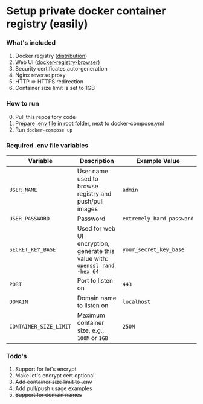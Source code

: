 # Setup private docker container registry (easily)

### What's included

1. Docker registry ([distribution](https://github.com/distribution/distribution/))
2. Web UI ([docker-registry-browser](https://github.com/klausmeyer/docker-registry-browser))
3. Security certificates auto-generation
4. Nginx reverse proxy
5. HTTP => HTTPS redirection
6. Container size limit is set to 1GB

### How to run

0. Pull this repository code
1. [Prepare .env file](#env-file) in root folder, next to docker-compose.yml
2. Run `docker-compose up`

### Required .env file variables

| Variable               | Description                                                                  | Example Value             |
| ---------------------- | ---------------------------------------------------------------------------- | ------------------------- |
| `USER_NAME`            | User name used to browse registry and push/pull images                       | `admin`                   |
| `USER_PASSWORD`        | Password                                                                     | `extremely_hard_password` |
| `SECRET_KEY_BASE`      | Used for web UI encryption, generate this value with: `openssl rand -hex 64` | `your_secret_key_base`    |
| `PORT`                 | Port to listen on                                                            | `443`                     |
| `DOMAIN`               | Domain name to listen on                                                     | `localhost`               |
| `CONTAINER_SIZE_LIMIT` | Maximum container size, e.g., `100M` or `1GB`                                | `250M`                    |

### Todo's

1. Support for let's encrypt
2. Make let's encrypt cert optional
3. ~~Add container size limit to .env~~
4. Add pull/push usage examples
5. ~~Support for domain names~~

